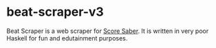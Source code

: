 # beat-scraper-v3

Beat Scraper is a web scraper for [Score Saber](https://scoresaber.com/). It is written in very poor Haskell for fun and edutainment purposes.